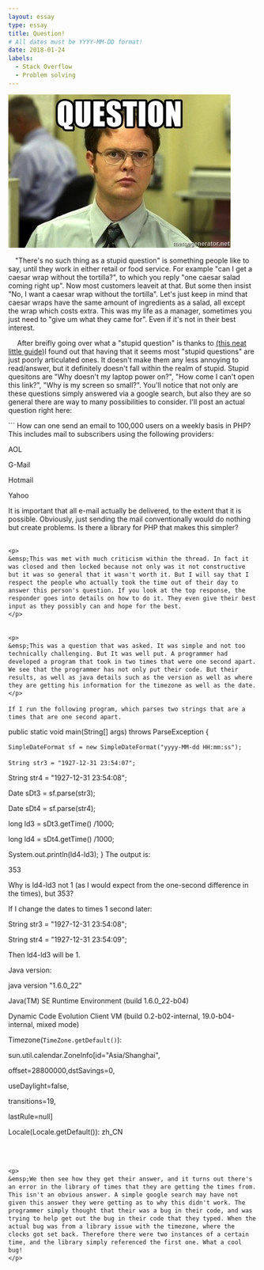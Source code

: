 ```yaml
---
layout: essay
type: essay
title: Question!
# All dates must be YYYY-MM-DD format!
date: 2018-01-24
labels:
  - Stack Overflow
  - Problem solving
---
```

<img class="ui medium centered rounded image" src="../images/question.png">


<p>
&emsp;"There's no such thing as a stupid question" is something people like to say, until they work in either retail or food service.
For example "can I get a caesar wrap without the tortilla?", to which you reply "one caesar salad coming right up". Now most customers leaveit at that. But some then insist "No, I want a caesar wrap without the tortilla". Let's just keep in mind that caesar wraps have the same amount of ingredients as a salad, all except the wrap which costs extra. This was my life as a manager, sometimes you just need to "give um what they came for". Even if it's not in their best interest.
 </p>


<p>
&emsp; After breifly going over what a "stupid question" is thanks to <a href="http://www.catb.org/esr/faqs/smart-questions.html"> (this neat little guide)</a>I found out that having that it seems most "stupid questions" are just poorly articulated ones. It doesn't make them any less annoying to read/answer, but it definitely doesn't fall within the realm of stupid. Stupid quesitons are "Why doesn't my laptop power on?", "How come I can't open this link?", "Why is my screen so small?". You'll notice that not only are these questions simply answered via a google search, but also they are so general there are way to many possibilities to consider. I'll post an actual question right here:
</p>
```
How can one send an email to 100,000 users on a weekly basis in PHP? This 
includes mail to subscribers using the following providers:

AOL

G-Mail

Hotmail

Yahoo


It is important that all e-mail actually be delivered, to the extent that it is
possible. Obviously, just sending the mail conventionally would do nothing but 
create problems. Is there a library for PHP that makes this simpler? 
```

<p>
&emsp;This was met with much criticism within the thread. In fact it was closed and then locked because not only was it not constructive but it was so general that it wasn't worth it. But I will say that I respect the people who actually took the time out of their day to answer this person's question. If you look at the top response, the responder goes into details on how to do it. They even give their best input as they possibly can and hope for the best.
</p>


<p>
&emsp;This was a question that was asked. It was simple and not too technically challenging. But It was well put. A programmer had developed a program that took in two times that were one second apart. We see that the programmer has not only put their code. But their results, as well as java details such as the version as well as where they are getting his information for the timezone as well as the date.
</p>

If I run the following program, which parses two strings that are a times that are one second apart. 

```
public static void main(String[] args) throws ParseException {

    SimpleDateFormat sf = new SimpleDateFormat("yyyy-MM-dd HH:mm:ss");

    String str3 = "1927-12-31 23:54:07";

   String str4 = "1927-12-31 23:54:08";

   Date sDt3 = sf.parse(str3);

   Date sDt4 = sf.parse(str4);
   
   long ld3 = sDt3.getTime() /1000;
    
   long ld4 = sDt4.getTime() /1000;
    
   System.out.println(ld4-ld3);
}
The output is:

353

Why is ld4-ld3 not 1 (as I would expect from the one-second difference in 
the times), but 353?

If I change the dates to times 1 second later:

String str3 = "1927-12-31 23:54:08";

String str4 = "1927-12-31 23:54:09";

Then ld4-ld3 will be 1.

Java version:

java version "1.6.0_22"

Java(TM) SE Runtime Environment (build 1.6.0_22-b04)

Dynamic Code Evolution Client VM (build 0.2-b02-internal, 19.0-b04-internal,
mixed mode)


Timezone(`TimeZone.getDefault()`):

sun.util.calendar.ZoneInfo[id="Asia/Shanghai",

offset=28800000,dstSavings=0,

useDaylight=false,

transitions=19,

lastRule=null]


Locale(Locale.getDefault()): zh_CN
```



<p>
&emsp;We then see how they get their answer, and it turns out there's an error in the library of times that they are getting the times from. This isn't an obvious answer. A simple google search may have not given this answer they were getting as to why this didn't work. The programmer simply thought that their was a bug in their code, and was trying to help get out the bug in their code that they typed. When the actual bug was from a library issue with the timezone, where the clocks got set back. Therefore there were two instances of a certain time, and the library simply referenced the first one. What a cool bug!
</p>

